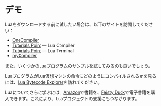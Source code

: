 # デモ

Luaをダウンロードする前に試したい場合は、以下のサイトを訪問してください：

- [OneCompiler](https://onecompiler.com/lua/)
- [Tutorials Point](https://www.tutorialspoint.com/execute_lua_online.php) — Lua Compiler
- [Tutorials Point](https://www.tutorialspoint.com/lua_terminal_online.php) — Lua Terminal
- [myCompiler](https://www.mycompiler.io/online-lua-compiler)

また、いくつかのLuaプログラムのサンプルを試してみるのも良いでしょう。

LuaプログラムがLua仮想マシンの命令にどのようにコンパイルされるかを見るには、[Lua Bytecode Explorer](https://www.luac.nl/)を訪れてください。

Luaについてさらに学ぶには、[Amazon](https://www.amazon.com/exec/obidos/ASIN/8590379868/lua-demo-20)で書籍を、[Feisty Duck](https://feistyduck.gumroad.com/)で電子書籍を購入できます。これにより、Luaプロジェクトの支援にもつながります。